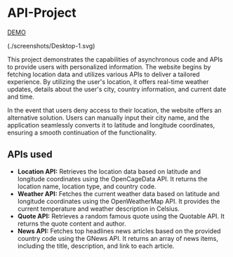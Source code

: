 # API-Project

[DEMO](https://ihonu.github.io/API-Project/)

(./screenshots/Desktop-1.svg)

This project demonstrates the capabilities of asynchronous code and APIs to provide users with personalized information. The website begins by fetching location data and utilizes various APIs to deliver a tailored experience. By utilizing the user's location, it offers real-time weather updates, details about the user's city, country information, and current date and time.

In the event that users deny access to their location, the website offers an alternative solution. Users can manually input their city name, and the application seamlessly converts it to latitude and longitude coordinates, ensuring a smooth continuation of the functionality.

## APIs used

- **Location API:** Retrieves the location data based on latitude and longitude coordinates using the OpenCageData API. It returns the location name, location type, and country code.
- **Weather API:** Fetches the current weather data based on latitude and longitude coordinates using the OpenWeatherMap API. It provides the current temperature and weather description in Celsius.
- **Quote API:** Retrieves a random famous quote using the Quotable API. It returns the quote content and author.
- **News API:** Fetches top headlines news articles based on the provided country code using the GNews API. It returns an array of news items, including the title, description, and link to each article.
